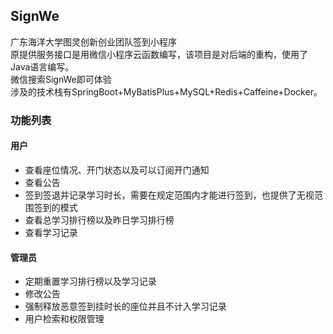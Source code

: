 ## SignWe
广东海洋大学图灵创新创业团队签到小程序<br/>
原提供服务接口是用微信小程序云函数编写，该项目是对后端的重构，使用了Java语言编写。<br/>
微信搜索SignWe即可体验<br/>
涉及的技术栈有SpringBoot+MyBatisPlus+MySQL+Redis+Caffeine+Docker。<br/>
### 功能列表
#### 用户
- 查看座位情况、开门状态以及可以订阅开门通知
- 查看公告
- 签到签退并记录学习时长，需要在规定范围内才能进行签到，也提供了无视范围签到的模式
- 查看总学习排行榜以及昨日学习排行榜
- 查看学习记录
#### 管理员
- 定期重置学习排行榜以及学习记录
- 修改公告
- 强制释放恶意签到挂时长的座位并且不计入学习记录
- 用户检索和权限管理
